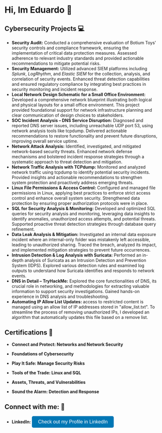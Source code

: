 <h1> Hi, Im Eduardo 👋</h1>

<h2>Cybersecurity Projects 💻</h2>
<ul>
  <li>
    <b>Security Audit:</b> Conducted a comprehensive evaluation of Botium Toys' security controls and compliance framework, ensuring the implementation of critical data protection measures. Assessed adherence to relevant industry standards and provided actionable recommendations to mitigate potential risks.
  </li>
  <li>
    <b>Security Management:</b> Utilized advanced SIEM platforms including <i>Splunk</i>, <i>LogRhythm</i>, and <i>Elastic SIEM</i> for the collection, analysis, and correlation of security events. Enhanced threat detection capabilities and ensured regulatory compliance by integrating best practices in security monitoring and incident response.
  </li>
  <li>
    <b>Local Network Design Schematic for a Small Office Environment:</b> Developed a comprehensive network blueprint illustrating both logical and physical layouts for a small office environment. This project provided foundational support for network infrastructure planning and clear communication of design choices to stakeholders.
  </li>
  <li>
    <b>SOC Incident Analysis – DNS Service Disruption:</b> Diagnosed and reported DNS server issues, including unreachable UDP port 53, using network analysis tools like tcpdump. Delivered actionable recommendations to restore functionality and prevent future disruptions, improving overall service uptime.
  </li>
  <li>
    <b>Network Attack Analysis:</b> Identified, investigated, and mitigated network-based security threats. Enhanced network defense mechanisms and bolstered incident response strategies through a systematic approach to threat detection and mitigation.
  </li>
  <li>
    <b>Network Traffic Analysis with TCPdump:</b> Monitored and analyzed network traffic using tcpdump to identify potential security incidents. Provided insights and actionable recommendations to strengthen system protection and proactively address emerging threats.
  </li>
  <li>
    <b>Linux File Permissions & Access Control:</b> Configured and managed file permissions in Linux, applying best practices to enforce strict access control and enhance overall system security. Strengthened data protection by ensuring proper authorization protocols were in place.
  </li>
  <li>
    <b>SQL for Security Analysis & Monitoring:</b> Developed and optimized SQL queries for security analysis and monitoring, leveraging data insights to identify anomalies, unauthorized access attempts, and potential threats. Supported proactive threat detection strategies through database query refinement.
  </li>
  <li>
    <b>Data Leak Analysis & Mitigation:</b> Investigated an internal data exposure incident where an internal-only folder was mistakenly left accessible, leading to unauthorized sharing. Traced the breach, analyzed its impact, and implemented mitigation strategies to prevent future occurrences.
  </li>
  <li>
    <b>Intrusion Detection & Log Analysis with Suricata:</b> Performed an in-depth analysis of Suricata as an Intrusion Detection and Prevention System (IDPS). Explored various detection rules and examined log outputs to understand how Suricata identifies and responds to network events.
  </li>
  <li>
    <b>DNS in Detail – TryHackMe:</b> Explored the core functionalities of DNS, its crucial role in networking, and methodologies for extracting valuable information to support security investigations. Gained hands-on experience in DNS analysis and troubleshooting.
  </li>
  <li>
    <b> Automating IP Allow List Updates: </b> access to restricted content is managed using an allow list of IP addresses stored in "allow_list.txt". To streamline the process of removing unauthorized IPs, I developed an algorithm that automatically updates this file based on a remove list.
  </li>
</ul>

<h2>Certifications 📄</h2>

<ul>
  <li>
    <b> Connect and Protect: Networks and Network Security </b>
  </li>
</ul>
<ul>
  <li>
    <b> Foundations of Cybersecurity </b>
  </li>
</ul>
<ul>
  <li>
    <b> Play It Safe: Manage Security Risks </b>
  </li>
</ul>
<ul>
  <li>
    <b> Tools of the Trade: Linux and SQL </b> 
  </li>
</ul>
<ul>
<li>
  <b> Assets, Threats, and Vulnerabilities </b>
</li>
</ul>
<ul>
  <li>
    <b> Sound the Alarm: Detection and Response</b>
  </li>
</ul> 
<h2> Connect with me: 📲 </h2>

<ul>
  <li>
    <b>LinkedIn:</b>
    <a href="https://www.linkedin.com/in/ecobianiii" target="_blank">
      <button style="background-color: #0077B5; color: white; border: none; padding: 10px 20px; border-radius: 5px; font-size: 16px;">
        Check out my Profile in LinkedIn
      </button>
    </a>
  </li>
</ul>

